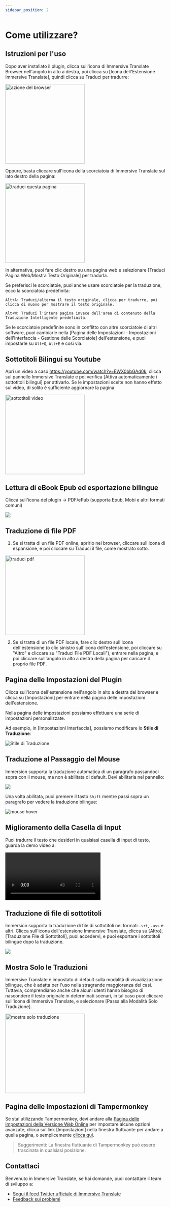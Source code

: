 ```yaml
---
sidebar_position: 2
---
```


# Come utilizzare?

## Istruzioni per l'uso

Dopo aver installato il plugin, clicca sull'icona di Immersive Translate Browser nell'angolo in alto a destra, poi clicca su [Icona dell'Estensione Immersive Translate], quindi clicca su Traduci per tradurre:

<img src="https://s.immersivetranslate.com/assets/browser_panel_en.jpg" alt="azione del browser" width="250" />

Oppure, basta cliccare sull'icona della scorciatoia di Immersive Translate sul lato destro della pagina:

<img src="https://s.immersivetranslate.com/assets/translate_this_page.jpeg" alt="traduci questa pagina" width="250" />

In alternativa, puoi fare clic destro su una pagina web e selezionare [Traduci Pagina Web/Mostra Testo Originale] per tradurla.

Se preferisci le scorciatoie, puoi anche usare scorciatoie per la traduzione, ecco la scorciatoia predefinita:

```
Alt+A: Traduci/alterna il testo originale, clicca per tradurre, poi clicca di nuovo per mostrare il testo originale.

Alt+W: Traduci l'intera pagina invece dell'area di contenuto della Traduzione Intelligente predefinita.
```

Se le scorciatoie predefinite sono in conflitto con altre scorciatoie di altri software, puoi cambiarle nella [Pagina delle Impostazioni - Impostazioni dell'Interfaccia - Gestione delle Scorciatoie] dell'estensione, e puoi impostarle su `Alt+Q`, `Alt+E` e così via.

<!-- **Puoi provare l'effetto cliccando su un racconto inglese a caso in [Buzzing](https://www.buzzing.cc/)\~** -->

<!-- L'operazione principale per la traduzione delle pagine web è la sopra, se ci sono ancora domande, puoi scansionare il seguente codice QR, unirti al gruppo ufficiale di scambio WeChat per una consultazione diretta:

<div align="center">
<img src="https://immersivetranslate.com/assets/wechat-contact.png" width="200" alt="qq" />
</div> -->

## Sottotitoli Bilingui su Youtube

Apri un video a caso https://youtube.com/watch?v=EWX0bbGAd0k, clicca sul pannello Immersive Translate e poi verifica [Attiva automaticamente i sottotitoli bilingui] per attivarlo. Se le impostazioni scelte non hanno effetto sul video, di solito è sufficiente aggiornare la pagina.

<img src="https://s.immersivetranslate.com/assets/video_subtitle_en.jpeg" alt="sottotitoli video" width="250" />

## Lettura di eBook Epub ed esportazione bilingue

Clicca sull'icona del plugin -> PDF/ePub (supporta Epub, Mobi e altri formati comuni)

<!-- Clicca per vedere il [video tutorial](https://www.bilibili.com/video/BV1CM41137CJ/?spm_id_from=333.999.0.0) -->

![](https://s.immersivetranslate.com/static/official-static/assets/site/doc_en.jpg)

<!-- <video
controls style={{width:"100%", maxWidth:"500px"}}
controls
muted
poster="https://s.immersivetranslate.com/static/official-static/assets/site/doc_en.jpg" src="https://s.immersivetranslate.com/videos/morefeature_epub_en.mp4"></video>  -->

## Traduzione di file PDF

1. Se si tratta di un file PDF online, aprirlo nel browser, cliccare sull'icona di espansione, e poi cliccare su Traduci il file, come mostrato sotto.

<img src="https://s.immersivetranslate.com/assets/translate_pdf_en.jpeg" alt="traduci pdf" width="250" />

2. Se si tratta di un file PDF locale, fare clic destro sull'icona dell'estensione (o clic sinistro sull'icona dell'estensione, poi cliccare su "Altro" e cliccare su "Traduci File PDF Locali"), entrare nella pagina, e poi cliccare sull'angolo in alto a destra della pagina per caricare il proprio file PDF.

<!-- [[Clicca qui per il video tutorial]](https://www.bilibili.com/video/BV1HP411z7Qi/?) -->

## Pagina delle Impostazioni del Plugin

Clicca sull'icona dell'estensione nell'angolo in alto a destra del browser e clicca su [Impostazioni] per entrare nella pagina delle impostazioni dell'estensione.

Nella pagina delle impostazioni possiamo effettuare una serie di impostazioni personalizzate.

Ad esempio, in [Impostazioni Interfaccia], possiamo modificare lo **Stile di Traduzione**:

<img src="https://s.immersivetranslate.com/assets/custom_style_en.jpeg" alt="Stile di Traduzione" />

## Traduzione al Passaggio del Mouse

Immersion supporta la traduzione automatica di un paragrafo passandoci sopra con il mouse, ma non è abilitata di default. Devi abilitarla nel pannello:

![](https://s.immersivetranslate.com/static/official-static/assets/site/mouse_en.jpg)

Una volta abilitata, puoi premere il tasto `Shift` mentre passi sopra un paragrafo per vedere la traduzione bilingue:

![mouse hover](https://s.immersivetranslate.com/static/official-static/assets/mouse-hover.gif)

## Miglioramento della Casella di Input

Puoi tradurre il testo che desideri in qualsiasi casella di input di testo, guarda la demo video a:

<video
controls
src="https://s.immersivetranslate.com/videos/20240219input_usage_en.mp4"
/>

## Traduzione di file di sottotitoli

Immersion supporta la traduzione di file di sottotitoli nei formati `.srt`, `.ass` e altri. Clicca sull'icona dell'estensione Immersive Translate, clicca su [Altro], [Traduzione File di Sottotitoli], puoi accedervi, e puoi esportare i sottotitoli bilingue dopo la traduzione.

<!-- ![subtitle](https://s.immersivetranslate.com/static/official-static/assets/subtitle.jpg) -->

![](https://s.immersivetranslate.com/static/official-static/assets/site/doc_en.jpg)

## Mostra Solo le Traduzioni

Immersive Translate è impostato di default sulla modalità di visualizzazione bilingue, che è adatta per l'uso nella stragrande maggioranza dei casi. Tuttavia, comprendiamo anche che alcuni utenti hanno bisogno di nascondere il testo originale in determinati scenari, in tal caso puoi cliccare sull'icona di Immersive Translate, e selezionare [Passa alla Modalità Solo Traduzione].

<img src="https://s.immersivetranslate.com/assets/show_translate_only.jpeg" alt="mostra solo traduzione" width="250" />

## Pagina delle Impostazioni di Tampermonkey

Se stai utilizzando Tampermonkey, devi andare alla [Pagina delle Impostazioni della Versione Web Online](https://dash.immersivetranslate.com/) per impostare alcune opzioni avanzate, clicca sul link [Impostazioni] nella finestra fluttuante per andare a quella pagina, o semplicemente [clicca qui](https://dash.immersivetranslate.com/).

> Suggerimenti: La finestra fluttuante di Tampermonkey può essere trascinata in qualsiasi posizione.

## Contattaci

Benvenuto in Immersive Translate, se hai domande, puoi contattare il team di sviluppo a:

<!-- - [Iscriviti a Immersive Translate via Email](https://immersivetranslate.substack.com/) Ricevi gli ultimi aggiornamenti e (benefici) in modo tempestivo. -->

- [Segui il feed Twitter ufficiale di Immersive Translate](https://twitter.com/immersivetrans)
  <!-- - [Unisciti al gruppo Telegram](https://t.me/+rq848Z09nehlOTgx) per partecipare alle discussioni sulle funzionalità. -->
  <!-- - [Unisciti al canale Telegram](https://t.me/immersivetranslate) Ricevi le ultime notizie! -->
- [Feedback sui problemi](https://github.com/immersive-translate/immersive-translate/issues/)

<video
autoPlay
loop
muted
plays-inline
width="1200px"
poster="https://s.immersivetranslate.com/static/official-static/assets/site/full_usage_en.jpg"><source src="https://s.immersivetranslate.com/videos/total-usage-2024-01-18-with-mobile_en.mp4" type="video/mp4"/>Hai bisogno di un browser che supporti il video HTML5 per visualizzare questo video. </video>

## Per saperne di più

- [Richiesta di servizi di traduzione](/docs/services/)
- [Configurazione Personalizzata Avanzata](/docs/advanced/)
- [Domande Frequenti](/docs/faq/)
- [Registro delle modifiche](/docs/CHANGELOG/)

